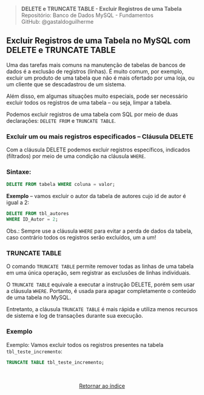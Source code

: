 > **DELETE e TRUNCATE TABLE - Excluir Registros de uma Tabela**     
> Repositório: Banco de Dados MySQL - Fundamentos  
> GitHub: @gastaldoguilherme
&nbsp;


## Excluir Registros de uma Tabela no MySQL com DELETE e TRUNCATE TABLE

Uma das tarefas mais comuns na manutenção de tabelas de bancos de dados é a exclusão de registros (linhas). É muito comum, por exemplo, excluir um produto de uma tabela que não é mais ofertado por uma loja, ou um cliente que se descadastrou de um sistema.

Além disso, em algumas situações muito especiais, pode ser necessário excluir todos os registros de uma tabela – ou seja, limpar a tabela.

Podemos excluir registros de uma tabela com SQL por meio de duas declarações: `DELETE FROM` e `TRUNCATE TABLE`.

### Excluir um ou mais registros especificados – Cláusula DELETE
Com a cláusula DELETE podemos excluir registros específicos, indicados (filtrados) por meio de uma condição na cláusula `WHERE`.

### Sintaxe:

```sql
DELETE FROM tabela WHERE coluna = valor;
```

**Exemplo** – vamos excluir o autor da tabela de autores cujo id de autor é igual a 2:

```sql
DELETE FROM tbl_autores
WHERE ID_Autor = 2;
```

Obs.: Sempre use a cláusula `WHERE` para evitar a perda de dados da tabela, caso contrário todos os registros serão excluídos, um a um!

### TRUNCATE TABLE
O comando `TRUNCATE TABLE` permite remover todas as linhas de uma tabela em uma única operação, sem registrar as exclusões de linhas individuais.

O `TRUNCATE TABLE` equivale a executar a instrução DELETE, porém sem usar a cláusula `WHERE`. Portanto, é usada para apagar completamente o conteúdo de uma tabela no MySQL.

Entretanto, a cláusula `TRUNCATE TABLE` é mais rápida e utiliza menos recursos de sistema e log de transações durante sua execução.

### Exemplo
Exemplo: Vamos excluir todos os registros presentes na tabela `tbl_teste_incremento`:

```sql
TRUNCATE TABLE tbl_teste_incremento;
```

&nbsp;    

<div align="center">
   
[Retornar ao índice](/README.md)

</div>